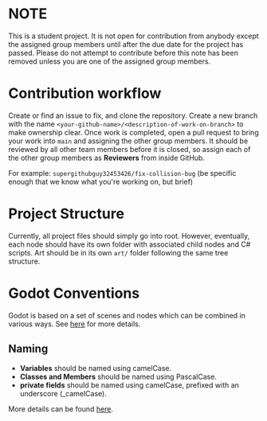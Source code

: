 # NOTE
This is a student project. It is not open for contribution from anybody except the assigned group members until after the due date for the project has passed. Please do not attempt to contribute before this note has been removed unless you are one of the assigned group members.

# Contribution workflow
Create or find an issue to fix, and clone the repository. Create a new branch with the name `<your-github-name>/<description-of-work-on-branch>` to make ownership clear. Once work is completed, open a pull request to bring your work into `main` and assigning the other group members. It should be reviewed by all other team members before it is closed, so assign each of the other group members as **Reviewers** from inside GitHub.

For example: `supergithubguy32453426/fix-collision-bug` (be specific enough that we know what you're working on, but brief)

# Project Structure
Currently, all project files should simply go into root. However, eventually, each node should have its own folder with associated child nodes and C# scripts. Art should be in its own `art/` folder following the same tree structure.

# Godot Conventions
Godot is based on a set of scenes and nodes which can be combined in various ways. See [here](https://docs.godotengine.org/en/stable/getting_started/introduction/godot_design_philosophy.html) for more details.

## Naming
 - **Variables** should be named using camelCase.
 - **Classes and Members** should be named using PascalCase.
 - **private fields** should be named using camelCase, prefixed with an underscore (_camelCase).

More details can be found [here](https://docs.godotengine.org/en/stable/tutorials/scripting/c_sharp/c_sharp_style_guide.html).